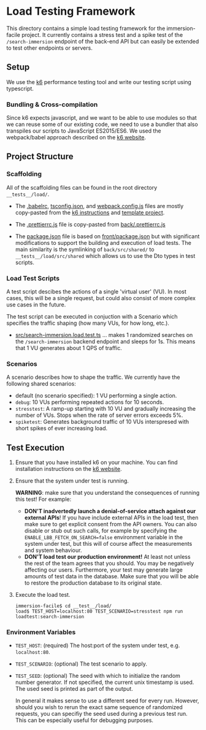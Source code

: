 # Load Testing Framework

This directory contains a simple load testing framework for the immersion-facile project. It currently contains a stress test and a spike test of the `/search-immersion` endpoint of the back-end API but can easily be extended to test other endpoints or servers.

## Setup

We use the [k6](http://k6.io) performance testing tool and write our testing script using typescript.

### Bundling & Cross-compilation

Since k6 expects javascript, and we want to be able to use modules so that we can reuse some of our existing code, we need to use a bundler that also transpiles our scripts to JavaScript ES2015/ES6. We used the webpack/babel approach described on the [k6 website](https://k6.io/docs/using-k6/modules/#setting-up-the-bundler).

## Project Structure

### Scaffolding

All of the scaffolding files can be found in the root directory `__tests__/load/`.

- The [.babelrc](./.babelrc), [tsconfig.json](./tsconfig.json), and [webpack.config.js](./webpack.config.js) files are mostly copy-pasted from the [k6 instructions](https://k6.io/docs/using-k6/modules/#setting-up-the-bundler) and [template project](https://github.com/grafana/k6-template-typescript).

- The [.prettierrc.js](./.prettierrc.js) file is copy-pasted from [back/.prettierrc.js](../../back/.prettierrc.js)

- The [package.json](./package.json) file is based on [front/package.json](../../front/package.json) but with significant modifications to support the building and execution of load tests. The main similarity is the symlinking of `back/src/shared/` to `__tests__/load/src/shared` which allows us to use the Dto types in test scripts.

### Load Test Scripts

A test script descibes the actions of a single 'virtual user' (VU). In most cases, this will be a single request, but could also consist of more complex use cases in the future.

The test script can be executed in conjuction with a Scenario which specifies the traffic shaping (how many VUs, for how long, etc.).

- [src/search-immersion.load.test.ts](./src/search-immersion.load.test.ts) ... makes 1 randomized searches on the `/search-immersion` backend endpoint and sleeps for 1s. This means that 1 VU generates about 1 QPS of traffic.

### Scenarios

A scenario describes how to shape the traffic. We currently have the following shared scenarios:

- default (no scenario specified): 1 VU performing a single action.
- `debug`: 10 VUs performing repeated actions for 10 seconds.
- `stresstest`: A ramp-up starting with 10 VU and gradually increasing the number of VUs. Stops when the rate of server errors exceeds 5%.
- `spiketest`: Generates background traffic of 10 VUs interspresed with short spikes of ever increasing load.

## Test Execution

1. Ensure that you have installed k6 on your machine. You can find installation instructions on the [k6 website](https://k6.io/docs/getting-started/installation/).

2. Ensure that the system under test is running.

   **WARNING**: make sure that you understand the consequences of running this test! For example:

   - **DON'T inadvertedly launch a denial-of-service attach against our external APIs**! If you have include external APIs in the load test, then make sure to get explicit consent from the API owners. You can also disable or stub out such calls, for example by specifying the `ENABLE_LBB_FETCH_ON_SEARCH=false` environment variable in the system under test, but this will of course affect the measurements and system behaviour.
   - **DON'T load test our production environment!** At least not unless the rest of the team agrees that you should. You may be negatively affecting our users. Furthermore, your test may generate large amounts of test data in the database. Make sure that you will be able to restore the production database to its original state.

3. Execute the load test.

   ```
   immersion-facile$ cd __test__/load/
   load$ TEST_HOST=localhost:80 TEST_SCENARIO=stresstest npm run loadtest:search-immersion
   ```

### Environment Variables

- `TEST_HOST`: (required) The host:port of the system under test, e.g. `localhost:80`.
- `TEST_SCENARIO`: (optional) The test scenario to apply.
- `TEST_SEED`: (optional) The seed with which to initialize the random number generator. If not specified, the current unix timestamp is used. The used seed is printed as part of the output.

  In general it makes sense to use a different seed for every run. However, should you wish to rerun the exact same sequence of randomized requests, you can specifiy the seed used during a previous test run. This can be especially useful for debugging purposes.
